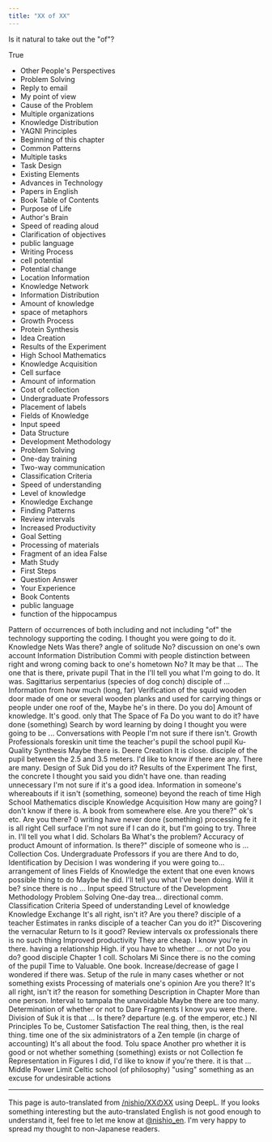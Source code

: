 ```yaml
---
title: "XX of XX"
---
```


Is it natural to take out the "of"?

True
- Other People's Perspectives
- Problem Solving
- Reply to email
- My point of view
- Cause of the Problem
- Multiple organizations
- Knowledge Distribution
- YAGNI Principles
- Beginning of this chapter
- Common Patterns
- Multiple tasks
- Task Design
- Existing Elements
- Advances in Technology
- Papers in English
- Book Table of Contents
- Purpose of Life
- Author's Brain
- Speed of reading aloud
- Clarification of objectives
- public language
- Writing Process
- cell potential
- Potential change
- Location Information
- Knowledge Network
- Information Distribution
- Amount of knowledge
- space of metaphors
- Growth Process
- Protein Synthesis
- Idea Creation
- Results of the Experiment
- High School Mathematics
- Knowledge Acquisition
- Cell surface
- Amount of information
- Cost of collection
- Undergraduate Professors
- Placement of labels
- Fields of Knowledge
- Input speed
- Data Structure
- Development Methodology
- Problem Solving
- One-day training
- Two-way communication
- Classification Criteria
- Speed of understanding
- Level of knowledge
- Knowledge Exchange
- Finding Patterns
- Review intervals
- Increased Productivity
- Goal Setting
- Processing of materials
- Fragment of an idea
False
- Math Study
- First Steps
- Question Answer
- Your Experience
- Book Contents
- public language
- function of the hippocampus

Pattern of occurrences of both including and not including "of" the technology supporting the coding.
I thought you were going to do it.
Knowledge Nets
Was there?
angle of solitude
No?
discussion on one's own account
Information Distribution
Commi with people
distinction between right and wrong
coming back to one's hometown
No?
It may be that ...
The one that is there,
private pupil
That in the
I'll tell you what I'm going to do.
It was.
Sagittarius serpentarius (species of dog conch)
disciple of ...
Information from
how much (long, far)
Verification of the squid
wooden door made of one or several wooden planks and used for carrying things or people under one roof
of the,
Maybe he's in there.
Do you do]
Amount of knowledge.
It's good.
only that
The Space of Fa
Do you want to do it?
have done (something)
Search by word
learning by doing
I thought you were going to be ...
Conversations with People
I'm not sure if there isn't.
Growth Professionals
foreskin
unit time
the teacher's pupil
the school pupil
Ku-Quality Synthesis
Maybe there is.
Deere Creation
It is close.
disciple of the pupil
between the 2.5 and 3.5 meters.
I'd like to know if there are any.
There are many.
Design of Suk
Did you do it?
Results of the Experiment
The first, the concrete
I thought you said you didn't have one.
than reading
unnecessary
I'm not sure if it's a good idea.
Information in
someone's whereabouts
if it isn't (something, someone)
beyond the reach of time
High School Mathematics
disciple
Knowledge Acquisition
How many are going?
I don't know if there is.
A book from somewhere else.
Are you there?"
ok's etc.
Are you there?
0 writing
have never done (something)
processing fe
it is all right
Cell surface
I'm not sure if I can do it, but I'm going to try.
Three in.
I'll tell you what I did.
Scholars Ba
What's the problem?
Accuracy of product
Amount of information.
Is there?"
disciple of someone who is ...
Collection Cos.
Undergraduate Professors
if you are there
And to do,
Identification by Decision
I was wondering if you were going to...
arrangement of lines
Fields of Knowledge
the extent that one even knows
possible thing to do
Maybe he did.
I'll tell you what I've been doing.
Will it be?
since there is no ...
Input speed
Structure of the
Development Methodology
Problem Solving
One-day trea...
directional comm.
Classification Criteria
Speed of understanding
Level of knowledge
Knowledge Exchange
It's all right, isn't it?
Are you there?
disciple of a teacher
Estimates in ranks
disciple of a teacher
Can you do it?"
Discovering the vernacular
Return to
Is it good?
Review intervals
ox professionals
there is no such thing
Improved productivity
They are cheap.
I know you're in there.
having a relationship
High.
if you have to
whether ... or not
Do you do?
good disciple
Chapter 1 coll.
Scholars Mi
Since there is no
the coming of the pupil
Time to
Valuable.
One book.
Increase/decrease of gage
I wondered if there was.
Setup of the rule
in many cases
whether or not something exists
Processing of materials
one's opinion
Are you there?
It's all right, isn't it?
the reason for something
Description in Chapter
More than one person.
Interval to
tampala
the unavoidable
Maybe there are too many.
Determination of whether or not to
Dare Fragments
I know you were there.
Division of Suk
it is that ...
Is there?
departure (e.g. of the emperor, etc.)
NI Principles
To be,
Customer Satisfaction
The real thing, then, is the real thing.
time one of the six administrators of a Zen temple (in charge of accounting)
It's all about the food.
Tolu space
Another pro
whether it is good or not
whether something (something) exists or not
Collection fe
Representation in Figures
I did,
I'd like to know if you're there.
it is that ...
Middle Power Limit
Celtic school (of philosophy)
"using" something as an excuse for undesirable actions

---
This page is auto-translated from [/nishio/XXのXX](https://scrapbox.io/nishio/XXのXX) using DeepL. If you looks something interesting but the auto-translated English is not good enough to understand it, feel free to let me know at [@nishio_en](https://twitter.com/nishio_en). I'm very happy to spread my thought to non-Japanese readers.